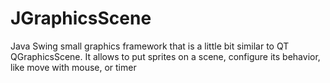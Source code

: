 # JGraphicsScene
Java Swing small graphics framework that is a little bit similar to QT QGraphicsScene. It allows to put sprites on a scene, configure its behavior, like move with mouse, or timer
